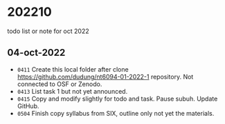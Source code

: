 # 202210
todo list or note for oct 2022


## 04-oct-2022
+ `0411` Create this local folder after clone https://github.com/dudung/nt6094-01-2022-1 repository. Not connected to OSF or Zenodo.
+ `0413` List task 1 but not yet announced.
+ `0415` Copy and modify slightly for todo and task. Pause subuh. Update GitHub.
+ `0504` Finish copy syllabus from SIX, outline only not yet the materials.